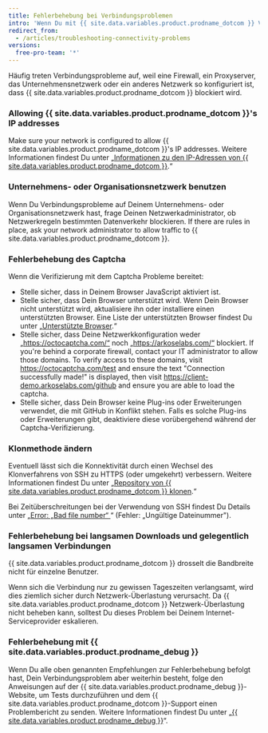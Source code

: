 ```yaml
---
title: Fehlerbehebung bei Verbindungsproblemen
intro: 'Wenn Du mit {{ site.data.variables.product.prodname_dotcom }} Verbindungsprobleme hast, solltest Du zunächst versuchen, das Problem zu beheben, indem Du den typischen Fehlerursachen auf den Grund gehst. Danach kannst Du das Problem mit dem {{ site.data.variables.product.prodname_debug }}-Tool diagnostizieren und dem Support einen Bericht senden.'
redirect_from:
  - /articles/troubleshooting-connectivity-problems
versions:
  free-pro-team: '*'
---
```



Häufig treten Verbindungsprobleme auf, weil eine Firewall, ein Proxyserver, das Unternehmensnetzwerk oder ein anderes Netzwerk so konfiguriert ist, dass {{ site.data.variables.product.prodname_dotcom }} blockiert wird.

### Allowing {{ site.data.variables.product.prodname_dotcom }}'s IP addresses

Make sure your network is configured to allow {{ site.data.variables.product.prodname_dotcom }}'s IP addresses. Weitere Informationen findest Du unter „[Informationen zu den IP-Adressen von {{ site.data.variables.product.prodname_dotcom }}](/articles/about-github-s-ip-addresses).“

### Unternehmens- oder Organisationsnetzwerk benutzen

Wenn Du Verbindungsprobleme auf Deinem Unternehmens- oder Organisationsnetzwerk hast, frage Deinen Netzwerkadministrator, ob Netzwerkregeln bestimmten Datenverkehr blockieren. If there are rules in place, ask your network administrator to allow traffic to {{ site.data.variables.product.prodname_dotcom }}.

### Fehlerbehebung des Captcha

Wenn die Verifizierung mit dem Captcha Probleme bereitet:
- Stelle sicher, dass in Deinem Browser JavaScript aktiviert ist.
- Stelle sicher, dass Dein Browser unterstützt wird. Wenn Dein Browser nicht unterstützt wird, aktualisiere ihn oder installiere einen unterstützten Browser. Eine Liste der unterstützten Browser findest Du unter „[Unterstützte Browser](/articles/supported-browsers).“
- Stelle sicher, dass Deine Netzwerkkonfiguration weder „https://octocaptcha.com/“ noch „https://arkoselabs.com/“ blockiert. If you're behind a corporate firewall, contact your IT administrator to allow those domains. To verify access to these domains, visit https://octocaptcha.com/test and ensure the text "Connection successfully made!" is displayed, then visit https://client-demo.arkoselabs.com/github and ensure you are able to load the captcha.
- Stelle sicher, dass Dein Browser keine Plug-ins oder Erweiterungen verwendet, die mit GitHub in Konflikt stehen. Falls es solche Plug-ins oder Erweiterungen gibt, deaktiviere diese vorübergehend während der Captcha-Verifizierung.

### Klonmethode ändern

Eventuell lässt sich die Konnektivität durch einen Wechsel des Klonverfahrens von SSH zu HTTPS (oder umgekehrt) verbessern. Weitere Informationen findest Du unter „[Repository von {{ site.data.variables.product.prodname_dotcom }} klonen](/articles/cloning-a-repository-from-github).“

Bei Zeitüberschreitungen bei der Verwendung von SSH findest Du Details unter „[Error: „Bad file number“ ](/articles/error-bad-file-number)“ (Fehler: „Ungültige Dateinummer").

### Fehlerbehebung bei langsamen Downloads und gelegentlich langsamen Verbindungen

{{ site.data.variables.product.prodname_dotcom }} drosselt die Bandbreite nicht für einzelne Benutzer.

Wenn sich die Verbindung nur zu gewissen Tageszeiten verlangsamt, wird dies ziemlich sicher durch Netzwerk-Überlastung verursacht. Da {{ site.data.variables.product.prodname_dotcom }} Netzwerk-Überlastung nicht beheben kann, solltest Du dieses Problem bei Deinem Internet-Serviceprovider eskalieren.

### Fehlerbehebung mit {{ site.data.variables.product.prodname_debug }}

Wenn Du alle oben genannten Empfehlungen zur Fehlerbehebung befolgt hast, Dein Verbindungsproblem aber weiterhin besteht, folge den Anweisungen auf der {{ site.data.variables.product.prodname_debug }}-Website, um Tests durchzuführen und dem {{ site.data.variables.product.prodname_dotcom }}-Support einen Problembericht zu senden. Weitere Informationen findest Du unter „[{{ site.data.variables.product.prodname_debug }}](https://github-debug.com/)“.
